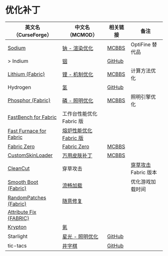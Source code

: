 # 优化补丁

| 英文名（CurseForge）                                                                            | 中文名（MCMOD）                                                | 相关链接                                                      | 备注                                                         |
| ----------------------------------------------------------------------------------------------- | -------------------------------------------------------------- | ------------------------------------------------------------- | ------------------------------------------------------------ |
| [Sodium](https://www.curseforge.com/minecraft/mc-mods/sodium)                                   | [钠 - 渲染优化](https://www.mcmod.cn/class/2785.html)          | [MCBBS](https://www.mcbbs.net/thread-1079347-1-1.html)        | OptiFine 替代品                                              |
| > Indium                                                                                        | [铟](https://www.mcmod.cn/class/3413.html)                     | [GitHub](https://github.com/comp500/Indium)                   |                                                              |
| [Lithium (Fabric)](https://www.curseforge.com/minecraft/mc-mods/lithium)                        | [锂 - 机制优化](https://www.mcmod.cn/class/2292.html)          | [MCBBS](https://www.mcbbs.net/thread-1080959-1-1.html)        | 计算方法优化                                                 |
| Hydrogen                                                                                        | [氢](https://www.mcmod.cn/class/3406.html)                     | [GitHub](https://github.com/jellysquid3/hydrogen-fabric)      |                                                              |
| [Phosphor (Fabric)](https://www.curseforge.com/minecraft/mc-mods/phosphor)                      | [磷 - 照明优化](https://www.mcmod.cn/class/1766.html)          | [MCBBS](https://www.mcbbs.net/thread-1081821-1-1.html)        | 照明引擎优化                                                 |
| [FastBench for Fabric](https://www.curseforge.com/minecraft/mc-mods/fastbench-for-fabric)       | 工作台性能优化 Fabric 版                                       |                                                               |                                                              |
| [Fast Furnace for Fabric](https://www.curseforge.com/minecraft/mc-mods/fast-furnace-for-fabric) | [熔炉性能优化 Fabric 版](https://www.mcmod.cn/class/3079.html) |                                                               |                                                              |
| [Fabric Zero](https://www.curseforge.com/minecraft/mc-mods/fabric-zero)                         | [Fabric Zero](https://www.mcmod.cn/class/2891.html)            | [MCBBS](https://www.mcbbs.net/thread-1097311-1-1.html)        |                                                              |
| [CustomSkinLoader](https://www.curseforge.com/minecraft/mc-mods/customskinloader)               | [万用皮肤补丁](https://www.mcmod.cn/class/883.html)            | [MCBBS](https://www.mcbbs.net/thread-269807-1-1.html)         |                                                              |
| [CleanCut](https://www.curseforge.com/minecraft/mc-mods/cleancut)                               | 穿草攻击                                                       |                                                               | [穿草攻击](https://www.mcmod.cn/class/1465.html) Fabric 版本 |
| [Smooth Boot (Fabric)](https://www.curseforge.com/minecraft/mc-mods/smooth-boot)                | [流畅加载](https://www.mcmod.cn/class/3422.html)               |                                                               | 优化游戏加载时间                                             |
| [RandomPatches (Fabric)](https://www.curseforge.com/minecraft/mc-mods/randompatches-fabric)     | [随意修复](https://www.mcmod.cn/class/2253.html)               |                                                               |                                                              |
| [Attribute Fix {FABRIC}](https://www.curseforge.com/minecraft/mc-mods/attribute)                |                                                                |                                                               |                                                              |
| [Krypton](https://www.curseforge.com/minecraft/mc-mods/krypton)                                 | [氪](https://www.mcmod.cn/class/3399.html)                     |                                                               |                                                              |
| Starlight                                                                                       | [星光 - 照明优化](https://www.mcmod.cn/class/3303.html)        | [GitHub](https://github.com/Spottedleaf/Starlight/tree/forge) |                                                              |
| tic-tacs                                                                                        | [井字棋](https://www.mcmod.cn/class/3408.html)                 | [GitHub](https://github.com/Gegy/tic-tacs)                    |                                                              |